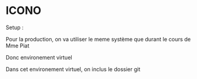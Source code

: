 # ICONO

Setup : 

Pour la production, on va utiliser le meme système que durant le cours de Mme Piat

Donc environement virtuel

Dans cet environement virtuel, on inclus le dossier git

